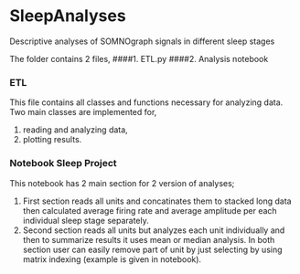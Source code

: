# SleepAnalyses
Descriptive analyses of SOMNOgraph signals in different sleep stages


The folder contains 2 files,
####1. ETL.py
####2. Analysis notebook

### ETL

This file contains all classes and functions necessary for analyzing data. Two main classes are implemented for,
1. reading and analyzing data, 
2. plotting results.

### Notebook Sleep Project 

This notebook has 2 main section for 2 version of analyses; 
1. First section reads all units and concatinates them to stacked long data then calculated average firing rate and average amplitude per each individual sleep stage separately. 
2. Second section reads all units but analyzes each unit individually and then to summarize results it uses mean or median analysis. 
In both section user can easily remove part of unit by just selecting by using matrix indexing (example is given in notebook).
